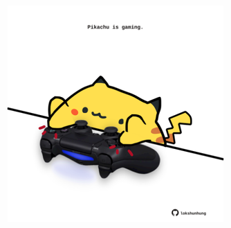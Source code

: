 <!-- built at 22/11/2024, 08:00:48 UTC -->
<p align="center">
  <img width="500" height="500" src="./ReadmeImage.svg">
</p>
